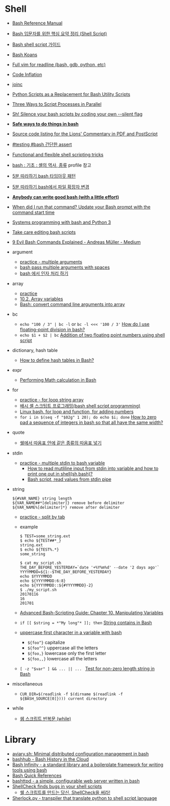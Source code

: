 Shell
=====
* [Bash Reference Manual](https://tiswww.case.edu/php/chet/bash/bashref.html)
* [Bash 입문자를 위한 핵심 요약 정리 (Shell Script)](https://blog.gaerae.com/2015/01/bash-hello-world.html)
* [Bash shell script 가이드](https://mug896.github.io/bash-shell)
* [Bash Koans](https://github.com/marcinbunsch/bash_koans)
* [Full vim for readline (bash, gdb, python, etc)](https://github.com/ardagnir/athame)
* [Code Inflation](https://www.computer.org/cms/Computer.org/ComputingNow/issues/2015/04/mso2015020010.pdf)
* [joinc](http://www.joinc.co.kr/modules/moniwiki/wiki.php/Site/Bash)
* [Python Scripts as a Replacement for Bash Utility Scripts](http://www.linuxjournal.com/content/python-scripts-replacement-bash-utility-scripts)
* [Three Ways to Script Processes in Parallel](https://www.codeword.xyz/2015/09/02/three-ways-to-script-processes-in-parallel/)
* [Sh! Silence your bash scripts by coding your own --silent flag](https://medium.freecodecamp.org/sh-silence-your-bash-scripts-by-coding-your-own-silent-flag-c7e9f8b668a4)
* [**Safe ways to do things in bash**](https://github.com/anordal/shellharden/blob/master/how_to_do_things_safely_in_bash.md)
* [Source code listing for the Lions' Commentary in PDF and PostScript](http://v6.cuzuco.com/)
* [#testing #bash 간단한 assert](http://ohyecloudy.com/pnotes/archives/bash-simple-assert/)
* [Functional and flexible shell scripting tricks](https://medium.freecodecamp.org/functional-and-flexible-shell-scripting-tricks-a2d693be2dd4)
* [bash : 기초 : 셸의 역사, 종류](https://sunyzero.tistory.com/264) profile 참고
* [5분 따라하기 bash 타임아웃 패턴](http://jhrogue.blogspot.com/2020/04/5-bash.html)
* [5분 따라하기 bash에서 파일 확장자 변경](http://jhrogue.blogspot.com/2020/04/5-bash_29.html)
* [**Anybody can write good bash (with a little effort)**](https://blog.yossarian.net/2020/01/23/Anybody-can-write-good-bash-with-a-little-effort)
* [When did I run that command? Update your Bash prompt with the command start time](https://redandblack.io/blog/2020/bash-prompt-with-updating-time/)
* [Systems programming with bash and Python 3](https://github.com/kyclark/sysadminshow)
* [Take care editing bash scripts](https://thomask.sdf.org/blog/2019/11/09/take-care-editing-bash-scripts.html)
* [9 Evil Bash Commands Explained - Andreas Müller - Medium](https://medium.com/@devmount/9-evil-bash-commands-explained-709412e92bd7)
* argument
  * [practice - multiple arguments](https://gist.github.com/hyunjun/ba33945e80a4f899cc169f97aa351820)
  * [bash pass multiple arguments with spaces](http://www.linuxquestions.org/questions/linux-software-2/bash-pass-multiple-arguments-with-spaces-717268/)
  * [bash 에서 인자 처리 하기](http://forum.falinux.com/zbxe/?mid=lecture_tip&page=2&document_srl=549896)
* array
  * [practice](https://gist.github.com/hyunjun/ba33945e80a4f899cc169f97aa351820#file-array-sh)
  * [10.2. Array variables](http://tldp.org/LDP/Bash-Beginners-Guide/html/sect_10_02.html)
  * [Bash: convert command line arguments into array](http://stackoverflow.com/questions/12711786/bash-convert-command-line-arguments-into-array)
* bc
  * `echo "100 / 3" | bc -l` or `bc -l <<< '100 / 3'` [How do I use floating-point division in bash?](https://stackoverflow.com/questions/12722095/how-do-i-use-floating-point-division-in-bash)
  * `echo $1 + $2 | bc` [Addition of two floating point numbers using shell script](https://unix.stackexchange.com/questions/360324/addition-of-two-floating-point-numbers-using-shell-script)
* dictionary, hash table
  * [How to define hash tables in Bash?](https://stackoverflow.com/questions/1494178/how-to-define-hash-tables-in-bash)
* expr
  * [Performing Math calculation in Bash](https://www.shell-tips.com/2010/06/14/performing-math-calculation-in-bash/)
* for
  * [practice - for loop string array](https://gist.github.com/hyunjun/6ecaca07e8a206dc23ca0a16e2b90a4d)
  * [배시 셸 스크팁트 프로그래밍(bash shell script programming)](https://www.lesstif.com/pages/viewpage.action?pageId=26083916)
  * [Linux bash. for loop and function, for adding numbers](https://stackoverflow.com/questions/22460266/linux-bash-for-loop-and-function-for-adding-numbers/22460518)
  * `for i in $(seq -f "$02g" 1 20); do echo $i; done` [How to zero pad a sequence of integers in bash so that all have the same width?](https://stackoverflow.com/questions/8789729/how-to-zero-pad-a-sequence-of-integers-in-bash-so-that-all-have-the-same-width)
* quote
  * [쉘에서 따옴표 안에 같은 종류의 따옴표 넣기](https://hyeonseok.com/soojung/dev/2017/07/16/821.html)
* stdin
  * [practice - multiple stdin to bash variable](https://gist.github.com/hyunjun/c8aa8398b60b366177385e8dc36d677d#file-multiple_stdin-md)
    * [How to read mutliline input from stdin into variable and how to print one out in shell(sh,bash)?](http://stackoverflow.com/questions/212965/how-to-read-mutliline-input-from-stdin-into-variable-and-how-to-print-one-out-in)
    * [Bash script, read values from stdin pipe](http://stackoverflow.com/questions/2746553/bash-script-read-values-from-stdin-pipe)
* string

  ```
  ${#VAR_NAME} string length
  ${VAR_NAME##*[delimiter]} remove before delimiter
  ${VAR_NAME%[delimiter]*} remove after delimiter
  ```
  * [practice - split by tab](https://gist.github.com/hyunjun/c8aa8398b60b366177385e8dc36d677d#file-split_by_tab-md)
  * example

    ```
    $ TEST=some_string.ext
    $ echo ${TEST##*_}
    string.ext
    $ echo ${TEST%.*}
    some_string

    $ cat my_script.sh
    THE_DAY_BEFORE_YESTERDAY=`date '+%Y%m%d' --date '2 days ago'`
    YYYYMMDD=${1:-$THE_DAY_BEFORE_YESTERDAY}
    echo $YYYYMMDD
    echo ${YYYYMMDD:6:8}
    echo ${YYYYMMDD::${#YYYYMMDD}-2}
    $ ./my_script.sh
    20170116
    16
    201701
    ```
  * [Advanced Bash-Scripting Guide: Chapter 10. Manipulating Variables](http://tldp.org/LDP/abs/html/string-manipulation.html)
  * `if [[ $string = *"My long"* ]]; then` [String contains in Bash](https://stackoverflow.com/questions/229551/string-contains-in-bash)
  * [uppercase first character in a variable with bash](https://stackoverflow.com/questions/12487424/uppercase-first-character-in-a-variable-with-bash)
    * `${foo^}` capitalize
    * `${foo^^}` uppercase all the letters
    * `${foo,}` lowercase only the first letter
    * `${foo,,}` lowercase all the letters
  * `[ -z "$var" ] && ... || ... ` [Test for non-zero length string in Bash](https://stackoverflow.com/a/3870055)
* miscellaneous
  * `CUR_DIR=$(readlink -f $(dirname $(readlink -f ${BASH_SOURCE[0]}))) current directory`
* while
  * [쉡 스크립트 반복문 (while)](http://qnfmfmd.tistory.com/181)

# Library
* [aviary.sh: Minimal distributed configuration management in bash](https://github.com/team-video/aviary.sh)
* [bashhub - Bash History in the Cloud](https://bashhub.com/)
* [Bash Infinity - a standard library and a boilerplate framework for writing tools using bash](https://github.com/niieani/bash-oo-framework)
* [Bash Quick References](https://shellmagic.xyz/)
* [bashttpd - a simple, configurable web server written in bash](https://github.com/avleen/bashttpd)
* [ShellCheck finds bugs in your shell scripts](https://www.shellcheck.net/)
  * [쉘 스크립트를 만드는 당신, ShellCheck을 써라!](http://blog.weirdx.io/post/43810/amp)
* [Sherlock.py - transpiler that translate python to shell script language](https://github.com/Luavis/sherlock.py)
